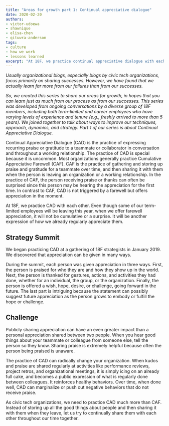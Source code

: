 ```yaml
---
title: "Areas for growth part 1: Continual appreciative dialogue"
date: 2020-02-20
authors:
- victor-udoewa
- shawnique
- elisa-chen
- qituwra-anderson
tags:
- culture
- how we work
- lessons learned
excerpt: "At 18F, we practice continual appreciative dialogue with each other. Even though some of our term-limited employees will be leaving this year, when we offer farewell appreciation, it will not be cumulative or a surprise. It will be another expression of how we already regularly appreciate them"
---
```


*Usually organizational blogs, especially blogs by civic tech
organizations, focus primarily on sharing successes. However, we have
found that we actually learn far more from our failures than
from our successes.*

*So, we created this series to share our areas for growth, in hopes that
you can learn just as much from our process as from our successes. This
series was developed from ongoing conversations by a diverse group of
18F members, including both term-limited and career employees who have
varying levels of experience and tenure (e.g., freshly arrived to more
than 5 years). We joined together to talk about ways to improve our
techniques, approach, dynamics, and strategy. Part 1 of our series is
about Continual Appreciative Dialogue.*

Continual Appreciative Dialogue (CAD) is the practice of expressing
recurring praise or gratitude to a teammate or collaborator in
conversation and throughout a working relationship. The practice of CAD
is special because it is uncommon. Most organizations generally practice
Cumulative Appreciative Farewell (CAF). CAF is the practice of gathering
and storing up praise and gratitude for a teammate over time, and then
sharing it with them when the person is leaving an organization or a
working relationship. In the practice of CAF, the person receiving
praise or thanks can often be surprised since this person may be hearing
the appreciation for the first time. In contrast to CAF, CAD is not
triggered by a farewell but offers appreciation in the moment.

At 18F, we practice CAD with each other. Even though some of our
term-limited employees will be leaving this year, when we offer farewell
appreciation, it will not be cumulative or a surprise. It will be
another expression of how we already regularly appreciate them.

## Strategy Summit

We began practicing CAD at a gathering of 18F strategists in January 2019. We discovered that appreciation can be given in many ways.

During the summit, each person was given appreciation in three ways.
First, the person is praised for who they are and how they show up in
the world. Next, the person is thanked for gestures, actions, and
activities they had done, whether for an individual, the group, or the
organization. Finally, the person is offered a wish, hope, desire, or
challenge, going forward in the future. The last part is intriguing
because the statement can possibly suggest future appreciation as the
person grows to embody or fulfill the hope or challenge.

## Challenge

Publicly sharing appreciation can have an even greater impact than a
personal appreciation shared between two people. When you hear good
things about your teammate or colleague from someone else, tell the
person so they know. Sharing praise is extremely helpful because often
the person being praised is unaware.

The practice of CAD can radically change your organization. When kudos
and praise are shared regularly at activities like performance reviews,
project retros, and organizational meetings, it is simply icing on an
already full cake, and becomes a public expression of what is regularly
done between colleagues. It reinforces healthy behaviors. Over time,
when done well, CAD can marginalize or push out negative behaviors that
do not receive praise.

As civic tech organizations, we need to practice CAD much more than CAF.
Instead of storing up all the good things about people and then sharing
it with them when they leave, let us try to continually share them with
each other throughout our time together.
